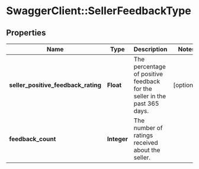 # SwaggerClient::SellerFeedbackType

## Properties
Name | Type | Description | Notes
------------ | ------------- | ------------- | -------------
**seller_positive_feedback_rating** | **Float** | The percentage of positive feedback for the seller in the past 365 days. | [optional] 
**feedback_count** | **Integer** | The number of ratings received about the seller. | 


